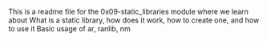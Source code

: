 This is a readme file for the  0x09-static_libraries module where we learn about What is a static library, how does it work, how to create one, and how to use it
Basic usage of ar, ranlib, nm

